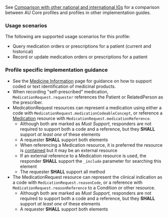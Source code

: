 See [Comparison with other national and international IGs](comparison.html) for a comparison between AU Core profiles and profiles in other implementation guides.


### Usage scenarios

The following are supported usage scenarios for this profile:

- Query medication orders or prescriptions for a patient (current and historical)
- Record or update medication orders or prescriptions for a patient


### Profile specific implementation guidance
- See the [Medicine Information](medicine-information.html) page for guidance on how to support coded or text identification of medicinal products.
- When recording "self-prescribed" medication, `MedicationRequest.requester` references the Patient or RelatedPerson as the prescriber.
- MedicationRequest resources can represent a medication using either a code with `MedicationRequest.medicationCodeableConcept`, or reference a [Medication](http://hl7.org/fhir/R4/medication.html) resource with `MedicationRequest.medicationReference`.
  - Although both are marked as *Must Support*, responders are not required to support both a code and a reference, but they **SHALL** support *at least one* of these elements
  - A requester **SHALL** support both elements
  - When referencing a Medication resource, it is preferred the resource is [contained](http://hl7.org/fhir/R4/references.html#contained) but it may be an external resource
  - If an external reference to a Medication resource is used, the responder **SHALL** support the `_include` parameter for searching this element
  - The requester **SHALL** support all method
- The MedicationRequest resource can represent the clinical indication as a code with `MedicationRequest.reasonCode`, or a reference with `MedicationRequest.reasonReference` to a Condition or other resource.
  - Although both are marked as *Must Support*, responders are not required to support both a code and a reference, but they **SHALL** support *at least one* of these elements
  - A requester **SHALL** support both elements  
